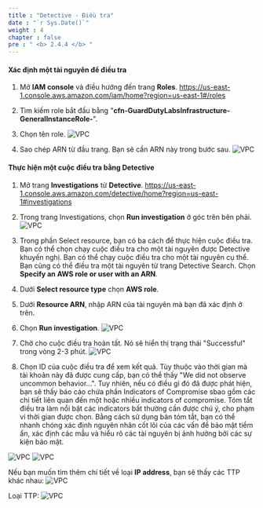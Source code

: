 ```yaml
---
title : "Detective - Điều tra"
date : "`r Sys.Date()`"
weight : 4
chapter : false
pre : " <b> 2.4.4 </b> "
---
```


#### Xác định một tài nguyên để điều tra

1. Mở **IAM console** và điều hướng đến trang **Roles**. https://us-east-1.console.aws.amazon.com/iam/home?region=us-east-1#/roles

 
2. Tìm kiếm role bắt đầu bằng "**cfn-GuardDutyLabsInfrastructure-GeneralInstanceRole-**".



3. Chọn tên role.
![VPC](/images/2/2.4/2.4.4/s3.png)


4. Sao chép ARN từ đầu trang. Bạn sẽ cần ARN này trong bước sau.
![VPC](/images/2/2.4/2.4.4/s4.png)
#### Thực hiện một cuộc điều tra bằng Detective

1. Mở trang **Investigations** từ **Detective**. https://us-east-1.console.aws.amazon.com/detective/home?region=us-east-1#investigations 


2. Trong trang Investigations, chọn **Run investigation** ở góc trên bên phải.
![VPC](/images/2/2.4/2.4.4/s6.png)

1. Trong phần Select resource, bạn có ba cách để thực hiện cuộc điều tra. Bạn có thể chọn chạy cuộc điều tra cho một tài nguyên được Detective khuyến nghị. Bạn có thể chạy cuộc điều tra cho một tài nguyên cụ thể. Bạn cũng có thể điều tra một tài nguyên từ trang Detective Search. Chọn **Specify an AWS role or user with an ARN**.



8. Dưới **Select resource type** chọn **AWS role**.


9. Dưới **Resource ARN**, nhập ARN của tài nguyên mà bạn đã xác định ở trên.



10. Chọn **Run investigation**.
![VPC](/images/2/2.4/2.4.4/s11.png)


11. Chờ cho cuộc điều tra hoàn tất. Nó sẽ hiển thị trạng thái "Successful" trong vòng 2-3 phút.
![VPC](/images/2/2.4/2.4.4/s12a.png)



12. Chọn ID của cuộc điều tra để xem kết quả. Tùy thuộc vào thời gian mà tài khoản này đã được cung cấp, bạn có thể thấy "We did not observe uncommon behavior...". Tuy nhiên, nếu có điều gì đó đã được phát hiện, bạn sẽ thấy báo cáo chứa phần Indicators of Compromise sbao gồm các chi tiết liên quan đến một hoặc nhiều indicators of compromise. Tóm tắt điều tra làm nổi bật các indicators bất thường cần được chú ý, cho phạm vi thời gian được chọn. Bằng cách sử dụng bản tóm tắt, bạn có thể nhanh chóng xác định nguyên nhân cốt lõi của các vấn đề bảo mật tiềm ẩn, xác định các mẫu và hiểu rõ các tài nguyên bị ảnh hưởng bởi các sự kiện bảo mật.

![VPC](/images/2/2.4/2.4.4/s12b.png)
![VPC](/images/2/2.4/2.4.4/s12c.png)

Nếu bạn muốn tìm thêm chi tiết về loại **IP address**, bạn sẽ thấy các TTP khác nhau:
![VPC](/images/2/2.4/2.4.4/s12d.png)

Loại TTP:
![VPC](/images/2/2.4/2.4.4/s12e.png)